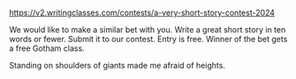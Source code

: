 https://v2.writingclasses.com/contests/a-very-short-story-contest-2024

We would like to make a similar bet with you. Write a great short story in ten words or fewer. Submit it to our contest. Entry is free. Winner of the bet gets a free Gotham class.

Standing on shoulders of giants made me afraid of heights.